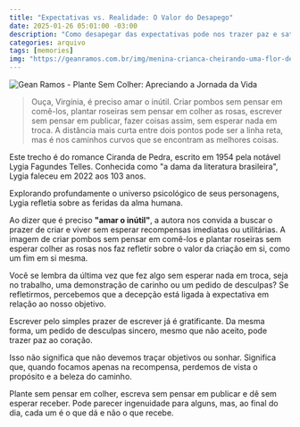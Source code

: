 ```yaml
---
title: "Expectativas vs. Realidade: O Valor do Desapego"
date: 2025-01-26 05:01:00 -03:00
description: "Como desapegar das expectativas pode nos trazer paz e satisfação."
categories: arquivo
tags: [memories]
img: "https://geanramos.com.br/img/menina-crianca-cheirando-uma-flor-de-peonia_561751-101.jpg"
---
```


![Gean Ramos - Plante Sem Colher: Apreciando a Jornada da Vida](https://geanramos.com.br/img/menina-crianca-cheirando-uma-flor-de-peonia_561751-101.jpg)

> Ouça, Virgínia, é preciso amar o inútil. Criar pombos sem pensar em comê-los, plantar roseiras sem pensar em colher as rosas, escrever sem pensar em publicar, fazer coisas assim, sem esperar nada em troca. A distância mais curta entre dois pontos pode ser a linha reta, mas é nos caminhos curvos que se encontram as melhores coisas.

Este trecho é do romance Ciranda de Pedra, escrito em 1954 pela notável Lygia Fagundes Telles. Conhecida como "a dama da literatura brasileira", Lygia faleceu em 2022 aos 103 anos.

Explorando profundamente o universo psicológico de seus personagens, Lygia refletia sobre as feridas da alma humana.

Ao dizer que é preciso **"amar o inútil"**, a autora nos convida a buscar o prazer de criar e viver sem esperar recompensas imediatas ou utilitárias. A imagem de criar pombos sem pensar em comê-los e plantar roseiras sem esperar colher as rosas nos faz refletir sobre o valor da criação em si, como um fim em si mesma.

Você se lembra da última vez que fez algo sem esperar nada em troca, seja no trabalho, uma demonstração de carinho ou um pedido de desculpas? Se refletirmos, percebemos que a decepção está ligada à expectativa em relação ao nosso objetivo.

Escrever pelo simples prazer de escrever já é gratificante. Da mesma forma, um pedido de desculpas sincero, mesmo que não aceito, pode trazer paz ao coração.

Isso não significa que não devemos traçar objetivos ou sonhar. Significa que, quando focamos apenas na recompensa, perdemos de vista o propósito e a beleza do caminho.

Plante sem pensar em colher, escreva sem pensar em publicar e dê sem esperar receber. Pode parecer ingenuidade para alguns, mas, ao final do dia, cada um é o que dá e não o que recebe.

